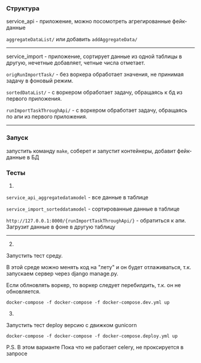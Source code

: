 ### Структура
service_api - приложение, можно посомотреть агрегированные фейк-данные

`aggregateDataList/` или добавить `addAggregateData/`
***
service_import - приложение, сортирует данные из одной таблицы
в другую, нечетные добавляет, четные числа отметает.

`origRunImportTask/` - без воркера обработает значения,
не принимая задачу в фоновый режим.

`sortedDataList/` - с воркером обработает задачу, обращаясь к бд из первого приложения.

`runImportTaskThroughApi/` - с воркером обработает задачу, обращаясь по апи из первого приложения.

***

### Запуск

запустить команду `make`, соберет и запустит контейнеры, добавит фейк-данные в БД

### Teсты
1. 
`service_api_aggregatedatamodel` -  все данные в таблице

`service_import_sorteddatamodel` - сортированные данные в таблице

`http://127.0.0.1:8000/{runImportTaskThroughApi/}` - обратиться к апи. Загрузит данные в фоне в другую таблицу

***
2.
Запустить тест среду.

В этой среде можно менять код на "лету" и он будет отлаживаться,
т.к. запускаем сервер через django manage.py.

Если облновлять воркер, то воркер следует перебилдить,
т.к. он не обновляется.
```docker
docker-compose -f docker-compose -f docker-compose.dev.yml up
```

3.
Запустить тест deploy версию с движком gunicorn
```docker
docker-compose -f docker-compose -f docker-compose.deploy.yml up
```

P.S. В этом варианте Пока что не работает celery, не проксируется в запросе
